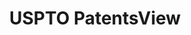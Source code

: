 ---
bigquery: https://console.cloud.google.com/bigquery?p=patents-public-data&d=patentsview&page=dataset
citation: Attribution should be given to PatentsView for use, distribution, or derivative
  works.
code: https://github.com/CSSIP-AIR/PatentsView-Code-Snippets/
contributors: USPTO
cost: None
description: 'PatentsView includes US patent data including raw data (summaries, applications,
  pregrant applications), disambugations of inventors and assignees, and inventor
  gender estimates.  Also foreign priority data, # of figures and sheets, and government
  interest statements.'
documentation: https://patentsview.org/query/builder-faqs
last_edit: Mon, 04 Apr 2022 19:02:57 GMT
location: https://patentsview.org/
maintained_by: USPTO
record_creation_timestamp: 12/2/2020 17:20:46
schema_fields: '[''disamb_inventor_id_20171003'', ''lapse_of_patent'', ''doctype'',
  ''field_id'', ''gi_statement'', ''disamb_assignee_id_20200331'', ''exemplary'',
  ''disamb_inventor_id_20170307'', ''field_title'', ''country'', ''lname'', ''series_code'',
  ''subsection_id'', ''classification_data_source'', ''inventor_id'', ''withdrawn'',
  ''f102_date'', ''disamb_inventor_id_20171226'', ''disclaimer_date'', ''ipc_version_indicator'',
  ''disamb_inventor_id_20190820'', ''disamb_assignee_id_20190820'', ''name_last'',
  ''status'', ''abstract'', ''publication_number'', ''id'', ''designation'', ''latlong'',
  ''classification_status'', ''latin_name'', ''organization'', ''disamb_inventor_id_20180528'',
  ''city'', ''lawyer_id'', ''num_figures'', ''filename'', ''subgroup_id'', ''disamb_inventor_id_20200630'',
  ''num'', ''f371_date'', ''deceased'', ''contract_award_number'', ''disamb_assignee_id_20181127'',
  ''title'', ''num_sheets'', ''doc_type'', ''level_three'', ''dependent'', ''subcategory_id'',
  ''level_two'', ''male'', ''state'', ''sequence'', ''fname'', ''disamb_inventor_id_20191231'',
  ''_371_date'', ''_102_date'', ''subgroup'', ''term_disclaimer'', ''location_id'',
  ''classification_level'', ''term_extension'', ''citation_id'', ''number'', ''section_id'',
  ''disamb_assignee_id_20190312'', ''subclass'', ''section'', ''disamb_inventor_id_20190312'',
  ''length'', ''disamb_assignee_id_20191008'', ''disamb_assignee_id_20200630'', ''longitude'',
  ''disamb_assignee_id_20200929'', ''name'', ''application_id'', ''type'', ''symbol_position'',
  ''disamb_assignee_id_20191231'', ''applicant_type'', ''rel_id'', ''role'', ''state_fips'',
  ''category'', ''disamb_inventor_id_20181127'', ''rule_47'', ''kind'', ''term_grant'',
  ''level_one'', ''name_first'', ''uuid'', ''country_transformed'', ''group'', ''category_id'',
  ''patent_id'', ''variety'', ''male_flag'', ''rawlocation_id'', ''assignee_id'',
  ''relkind'', ''organization_id'', ''subclass_id'', ''main_group'', ''mainclass_id'',
  ''attribution_status'', ''disamb_inventor_id_20200929'', ''disamb_inventor_id_20191008'',
  ''disamb_inventor_id_20170808'', ''latitude'', ''group_id'', ''text'', ''rawassignee_id'',
  ''classification_value'', ''reldocno'', ''county_fips'', ''rawinventor_id'', ''action_date'',
  ''sector_title'', ''disamb_inventor_id_20201229'', ''county'', ''date'', ''ipc_class'',
  ''num_claims'', ''disamb_inventor_id_20200331'']'
shortname: patentsview
tags:
- disambiguation
- United States
- gender
terms_of_use: Creative Commons Attribution 4.0 International License.
timeframe: 1963-1999
title: USPTO PatentsView
uuid: cf1780b1-e265-4e49-8d1d-83b9cfe0fd9a
---